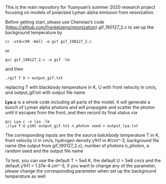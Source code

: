 This is the main repository for Yuanyuan’s summer 2020 research project focusing on models of polarized Lyman alpha emission from reionization.

Before getting start, please use Chenxiao’s code (https://github.com/frankelzeng/reionization) gif_190127_2.c to set up the background temperature by
```
cc -std=c99 -Wall -o gif gif_190127_2.c
```
or
```
gcc gif_190127_2.c -o gif -lm
```
and then
```
./gif T U > output_gif.txt
```
replacing T with blackbody temperature in K, U with front velocity in cm/s, and output_gif.txt with output file name

$\textbf{Lya.c}$ is a whole code including all parts of the model. It will generate a bunch of Lyman alpha photons and will propagate and scatter the photon until it escapes from the front, and then record its final status via
```
gcc Lya.c -o lya -lm
./lya T U y1H1 output_gif.txt n_photon seed > output_lya.txt
```
The corresponding inputs are the the source balckbody temperature T in K, front velocity U in cm/s, hydrogen density y1H1 in #/cm^-3, background file name (the output from gif_190127_2.c), number of photons n_photon, a random seed and the output file name

To test, you can use the default T = 5e4 K, the default U = 5e8 cm/s and the default y1H1 = 1.37e-4 cm^-3, if you want to change any of the parameter, please change the corresponding parameter when set up the background temperature as well
